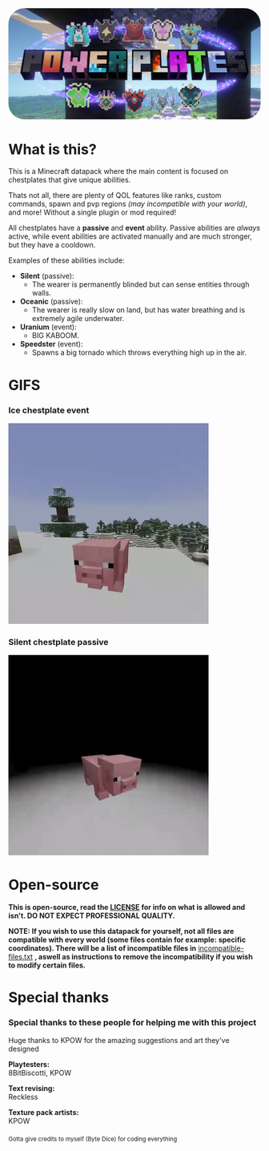 <img src="README_assets/title_cropped.png" style="border-radius: 32px;">


# What is this?
This is a Minecraft datapack where the main content is focused on chestplates that give unique abilities.

Thats not all, there are plenty of QOL features like ranks, custom commands, spawn and pvp regions *(may incompatible with your world)*, and more! Without a single plugin or mod required!

All chestplates have a **passive** and **event** ability. Passive abilities are *always* active, while event abilities are activated manually and are much stronger, but they have a cooldown.

Examples of these abilities include:
 * **Silent** (passive):
   * The wearer is permanently blinded but can sense entities through walls.
 * **Oceanic** (passive):
   * The wearer is really slow on land, but has water breathing and is extremely agile underwater.
 * **Uranium** (event):
   * BIG KABOOM.
 * **Speedster** (event):
   * Spawns a big tornado which throws everything high up in the air.


# GIFS
### **Ice** chestplate event
![](README_assets/ice_event_showcase_cropped_GIF.gif)

### **Silent** chestplate passive
![](README_assets/silent_passive_showcase_cropped_GIF.gif)


# Open-source
**This is open-source, read the [LICENSE](/LICENSE) for info on what is allowed and isn't. DO NOT EXPECT PROFESSIONAL QUALITY.**

**NOTE: If you wish to use this datapack for yourself, not all files are compatible with every world (some files contain for example: specific coordinates). There will be a list of incompatible files in** [incompatible-files.txt](/incompatible-files.txt) **, aswell as instructions to remove the incompatibility if you wish to modify certain files.**

# Special thanks

### Special thanks to these people for helping me with this project

Huge thanks to KPOW for the amazing suggestions and art they've designed

**Playtesters:**\
8BitBiscotti, KPOW

**Text revising:**\
Reckless

**Texture pack artists:**\
KPOW

<sub>Gotta give credits to myself (Byte Dice) for coding everything</sub>
